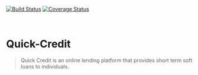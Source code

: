 [![Build Status](https://travis-ci.com/OdunayoOkebunmi/Quick-Credit.svg?branch=develop)](https://travis-ci.com/OdunayoOkebunmi/Quick-Credit)
[![Coverage Status](https://coveralls.io/repos/github/OdunayoOkebunmi/Quick-Credit/badge.svg?branch=develop)](https://coveralls.io/github/OdunayoOkebunmi/Quick-Credit?branch=develop)

 
# Quick-Credit

> Quick Credit is an online lending platform that provides short term soft loans to individuals.
